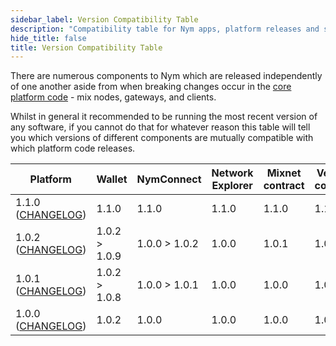```yaml
---
sidebar_label: Version Compatibility Table  
description: "Compatibility table for Nym apps, platform releases and smart contracts"
hide_title: false 
title: Version Compatibility Table
---
```


There are numerous components to Nym which are released independently of one another aside from when breaking changes occur in the [core platform code](https://github.com/nymtech/nym/) - mix nodes, gateways, and clients.  

Whilst in general it recommended to be running the most recent version of any software, if you cannot do that for whatever reason this table will tell you which versions of different components are mutually compatible with which platform code releases.

| Platform                                                                                 | Wallet          | NymConnect        | Network Explorer | Mixnet contract | Vesting contract  | 
| ---------------------------------------------------------------------------------------- | --------------- | ----------------- | ---------------- | --------------- | ----------------- |
| 1.1.0 ([CHANGELOG](https://github.com/nymtech/nym/blob/release/v1.1.0/CHANGELOG.md))     | 1.1.0           | 1.1.0             | 1.1.0            | 1.1.0           | 1.1.0             |       
| 1.0.2 ([CHANGELOG](https://github.com/nymtech/nym/blob/nym-binaries-1.0.2/CHANGELOG.md)) | 1.0.2 > 1.0.9   | 1.0.0 > 1.0.2     | 1.0.0            | 1.0.1           | 1.0.1             |  
| 1.0.1 ([CHANGELOG](https://github.com/nymtech/nym/blob/nym-binaries-1.0.1/CHANGELOG.md)) | 1.0.2 > 1.0.8   | 1.0.0 > 1.0.1     | 1.0.0            | 1.0.0           | 1.0.0             |
| 1.0.0 ([CHANGELOG](https://github.com/nymtech/nym/blob/nym-binaries-1.0.0/CHANGELOG.md)) | 1.0.2           | 1.0.0             | 1.0.0            | 1.0.0           | 1.0.0             |


